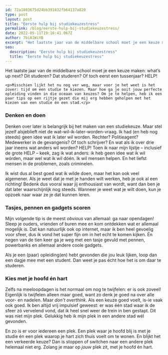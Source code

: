 ```yaml
---
id: 72a1803675d24bb391832fb64137a820
type: post
layout: post
title: "Eerste hulp bij studiekeuzestress"
permalink: /blog/eerste-hulp-bij-studiekeuzestress/
date: 2022-05-11T19:16:41.067Z
author: 7biA1WiYB
excerpt: "Het laatste jaar van de middelbare school moet je een keuze maken: what’s up next? Dit studeren? Dat studeren? Of toch eerst een tussenjaar? HELP!  "
seo:
  description: "Eerste hulp bij studiekeuzestress"
  title: "Eerste hulp bij studiekeuzestress"
---
```

Het laatste jaar van de middelbare school moet je een keuze maken: what’s up next? Dit studeren? Dat studeren? Of toch eerst een tussenjaar? HELP!  

    <p>Misschien lijkt het nu nog ver weg, maar voor je het weet is het zover: tijd om een studie te kiezen. Maar hoe ga je ooit jouw perfecte opleiding vinden in die oceaan van keuzes? Om je te helpen, heb ik een paar tips op een rijtje gezet die mij erg hebben geholpen met het kiezen van een studie én een stad.</p>
<h3>Denken en doen </h3>
<p>Denken over later is belangrijk bij het maken van een studiekeuze. Maar stel jezelf alsjeblieft niet de wat-wil-ik-later-worden-vraag. Ik had (en heb nog steeds) geen idee wat ik later wil worden. Rechter? Politieagent? Medewerker in de gevangenis? Of toch schrijver? En wat als ik over drie jaar ineens wat anders wil worden? HELP! Toen ik naar mijn lijstje – inclusief de grote HELP – keek, zag ik wat anders: ik heb geen idee wat ik wil wórden, maar wel wat ik wil dóén. Ik wil mensen helpen. En het liefst mensen in de problemen, zoals criminelen.</p>
<p>Ik wist dus al best goed wat ik wilde doen, maar het kan ook veel algemener. Als je weet dat je met je handen wilt werken, heb je ook al een richting! Bedenk dus vooral waar jij enthousiast van wordt, want dan ben je dat later waarschijnlijk nog steeds. Wanneer je weet wat je wilt doen, kun je opzoek naar waar ze je dat kunnen leren.  </p>
<h3>Tasjes, pennen en gadgets scoren </h3>
<p>Mijn volgende tip is de meest <em>obvious </em>van allemaal: ga naar opendagen! Sleep je ouders, vrienden of buren mee en kom ontdekken wat er allemaal mogelijk is. Dat kan natuurlijk ook op internet, maar ik ben heel gevoelig voor sfeer, dus ik vond het super fijn om in het echt te komen kijken. Én negen van de tien keer ga je weg met een tasje gevuld met pennen, powerbanks en allemaal andere coole gadgets.</p>
<p>Als je een (paar) opleiding(en) hebt gevonden die jou leuk lijken, loop dan een dagje mee met een student. Dan weet je pas écht hoe het is om daar te studeren. </p>
<h3><strong>Kies met je hoofd én hart</strong></h3>
<p>Zelfs na meeloopdagen is het normaal om nog te twijfelen: er is ook zoveel! Eigenlijk is twijfelen alleen maar goed, want zo denk je goed na over alle voor- en nadelen. Maar <em>don’t overthink</em>. Als een keuze goed voelt, is-ie vaak ook goed. Ik ben altijd vrij impulsief geweest: er was één stad waar ik de sfeer zó vervelend vond, dat ik heel snel weer de trein in ben gestapt. Dit was niet mijn plek. Gelukkig heb ik mijn plek in een andere stad wél gevonden.</p>
<p>En zo is er voor iedereen een plek. Een plek waar je hoofd blij is met je studie én een plek waarop je hart zich thuis voelt om te wonen. En blijkt het een verkeerde keuze? Dan is stoppen of switchen naar een andere plek helemaal niet erg. Zolang je maar op <em>jouw</em> plek zit, met je hoofd én hart.</p>  

